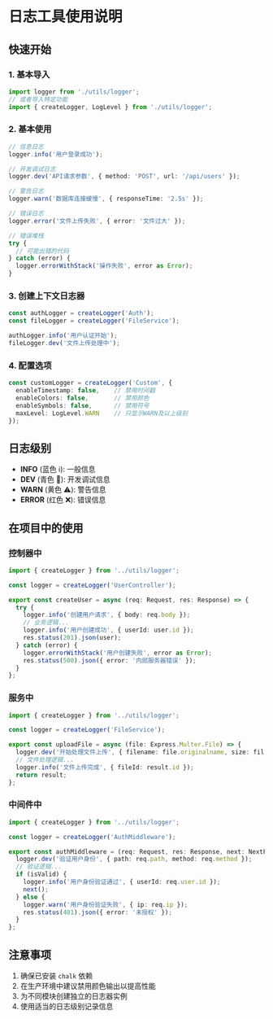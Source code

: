 # 日志工具使用说明

## 快速开始

### 1. 基本导入
```typescript
import logger from './utils/logger';
// 或者导入特定功能
import { createLogger, LogLevel } from './utils/logger';
```

### 2. 基本使用
```typescript
// 信息日志
logger.info('用户登录成功');

// 开发调试日志
logger.dev('API请求参数', { method: 'POST', url: '/api/users' });

// 警告日志
logger.warn('数据库连接缓慢', { responseTime: '2.5s' });

// 错误日志
logger.error('文件上传失败', { error: '文件过大' });

// 错误堆栈
try {
  // 可能出错的代码
} catch (error) {
  logger.errorWithStack('操作失败', error as Error);
}
```

### 3. 创建上下文日志器
```typescript
const authLogger = createLogger('Auth');
const fileLogger = createLogger('FileService');

authLogger.info('用户认证开始');
fileLogger.dev('文件上传处理中');
```

### 4. 配置选项
```typescript
const customLogger = createLogger('Custom', {
  enableTimestamp: false,    // 禁用时间戳
  enableColors: false,       // 禁用颜色
  enableSymbols: false,      // 禁用符号
  maxLevel: LogLevel.WARN    // 只显示WARN及以上级别
});
```

## 日志级别

- **INFO** (蓝色 ℹ): 一般信息
- **DEV** (青色 🔧): 开发调试信息  
- **WARN** (黄色 ⚠): 警告信息
- **ERROR** (红色 ❌): 错误信息

## 在项目中的使用

### 控制器中
```typescript
import { createLogger } from '../utils/logger';

const logger = createLogger('UserController');

export const createUser = async (req: Request, res: Response) => {
  try {
    logger.info('创建用户请求', { body: req.body });
    // 业务逻辑...
    logger.info('用户创建成功', { userId: user.id });
    res.status(201).json(user);
  } catch (error) {
    logger.errorWithStack('用户创建失败', error as Error);
    res.status(500).json({ error: '内部服务器错误' });
  }
};
```

### 服务中
```typescript
import { createLogger } from '../utils/logger';

const logger = createLogger('FileService');

export const uploadFile = async (file: Express.Multer.File) => {
  logger.dev('开始处理文件上传', { filename: file.originalname, size: file.size });
  // 文件处理逻辑...
  logger.info('文件上传完成', { fileId: result.id });
  return result;
};
```

### 中间件中
```typescript
import { createLogger } from '../utils/logger';

const logger = createLogger('AuthMiddleware');

export const authMiddleware = (req: Request, res: Response, next: NextFunction) => {
  logger.dev('验证用户身份', { path: req.path, method: req.method });
  // 验证逻辑...
  if (isValid) {
    logger.info('用户身份验证通过', { userId: req.user.id });
    next();
  } else {
    logger.warn('用户身份验证失败', { ip: req.ip });
    res.status(401).json({ error: '未授权' });
  }
};
```

## 注意事项

1. 确保已安装 `chalk` 依赖
2. 在生产环境中建议禁用颜色输出以提高性能
3. 为不同模块创建独立的日志器实例
4. 使用适当的日志级别记录信息
